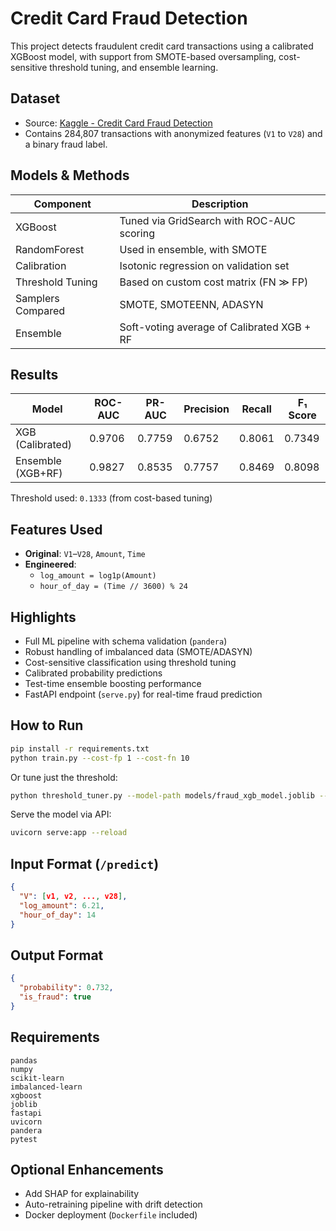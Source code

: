 # Credit Card Fraud Detection

This project detects fraudulent credit card transactions using a calibrated XGBoost model, with support from SMOTE-based oversampling, cost-sensitive threshold tuning, and ensemble learning.

## Dataset
- Source: [Kaggle - Credit Card Fraud Detection](https://www.kaggle.com/datasets/mlg-ulb/creditcardfraud)
- Contains 284,807 transactions with anonymized features (`V1` to `V28`) and a binary fraud label.

## Models & Methods
| Component           | Description                                     |
|---------------------|-------------------------------------------------|
| XGBoost             | Tuned via GridSearch with ROC-AUC scoring       |
| RandomForest        | Used in ensemble, with SMOTE                    |
| Calibration         | Isotonic regression on validation set           |
| Threshold Tuning    | Based on custom cost matrix (FN ≫ FP)           |
| Samplers Compared   | SMOTE, SMOTEENN, ADASYN                         |
| Ensemble            | Soft-voting average of Calibrated XGB + RF      |

## Results

| Model            | ROC-AUC | PR-AUC | Precision | Recall | F₁ Score |
|------------------|---------|--------|-----------|--------|----------|
| XGB (Calibrated) | 0.9706  | 0.7759 | 0.6752    | 0.8061 | 0.7349   |
| Ensemble (XGB+RF)| 0.9827  | 0.8535 | 0.7757    | 0.8469 | 0.8098   |

Threshold used: `0.1333` (from cost-based tuning)

## Features Used
- **Original**: `V1`–`V28`, `Amount`, `Time`
- **Engineered**: 
  - `log_amount = log1p(Amount)`
  - `hour_of_day = (Time // 3600) % 24`

## Highlights
- Full ML pipeline with schema validation (`pandera`)
- Robust handling of imbalanced data (SMOTE/ADASYN)
- Cost-sensitive classification using threshold tuning
- Calibrated probability predictions
- Test-time ensemble boosting performance
- FastAPI endpoint (`serve.py`) for real-time fraud prediction

## How to Run

```bash
pip install -r requirements.txt
python train.py --cost-fp 1 --cost-fn 10
```

Or tune just the threshold:

```bash
python threshold_tuner.py --model-path models/fraud_xgb_model.joblib --cost-fp 1 --cost-fn 10
```

Serve the model via API:

```bash
uvicorn serve:app --reload
```

## Input Format (`/predict`)
```json
{
  "V": [v1, v2, ..., v28],
  "log_amount": 6.21,
  "hour_of_day": 14
}
```

## Output Format
```json
{
  "probability": 0.732,
  "is_fraud": true
}
```

## Requirements
```
pandas
numpy
scikit-learn
imbalanced-learn
xgboost
joblib
fastapi
uvicorn
pandera
pytest
```

## Optional Enhancements
- Add SHAP for explainability
- Auto-retraining pipeline with drift detection
- Docker deployment (`Dockerfile` included)

